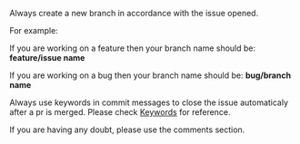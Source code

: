 Always create a new branch in accordance with the issue opened.

For example:

If you are working on a feature then your branch name should be:
**feature/issue name**

If you are working on a bug then your branch name should be:
**bug/branch name**

Always use keywords in commit messages to close the issue automaticaly after a pr is merged.
Please check [Keywords](https://help.github.com/en/articles/closing-issues-using-keywords) for reference.

If you are having any doubt, please use the comments section.
